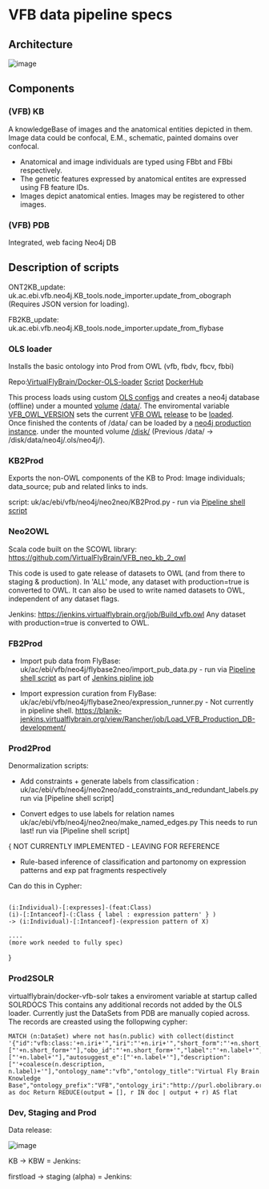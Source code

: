 # VFB data pipeline specs

## Architecture

![image](https://user-images.githubusercontent.com/112839/52511024-26b44700-2bb3-11e9-8e75-9b6e220de24e.png)

## Components

### (VFB) KB

A knowledgeBase of images and the anatomical entities depicted in them.  Image data could be confocal, E.M., schematic, painted domains over confocal.  

* Anatomical and image individuals are typed using FBbt and FBbi respectively.  
* The genetic features expressed by anatomical entites are expressed using FB feature IDs.  
* Images depict anatomical enties.  Images may be registered to other images.

### (VFB) PDB

Integrated, web facing Neo4j DB

## Description of scripts

ONT2KB_update:   uk.ac.ebi.vfb.neo4j.KB_tools.node_importer.update_from_obograph (Requires JSON version for loading).

FB2KB_update:    uk.ac.ebi.vfb.neo4j.KB_tools.node_importer.update_from_flybase

### OLS loader

Installs the basic ontology into Prod from OWL (vfb, fbdv, fbcv, fbbi) 

Repo:[VirtualFlyBrain/Docker-OLS-loader](https://github.com/VirtualFlyBrain/Docker-OLS-loader) 
[Script](https://github.com/VirtualFlyBrain/Docker-OLS-loader/blob/master/loadOLS.sh) [DockerHub](https://hub.docker.com/r/virtualflybrain/docker-ols-loader/)

This process loads using custom [OLS configs](https://github.com/VirtualFlyBrain/OLS_configs) and creates a neo4j database (offline) under a mounted [volume](https://github.com/VirtualFlyBrain/Docker-OLS-loader/blob/master/Dockerfile#L14) [/data/](https://github.com/VirtualFlyBrain/Docker-OLS-loader/blob/master/loadOLS.sh#L32). The enviromental variable [VFB_OWL_VERSION](https://github.com/VirtualFlyBrain/Docker-OLS-loader/blob/master/Dockerfile#L3) sets the current [VFB OWL](https://github.com/VirtualFlyBrain/VFB_owl) [release](https://github.com/VirtualFlyBrain/VFB_owl/releases) to be [loaded](https://github.com/VirtualFlyBrain/Docker-OLS-loader/blob/master/loadOLS.sh#L6).  
Once finished the contents of /data/ can be loaded by a [neo4j production instance](https://hub.docker.com/r/virtualflybrain/docker-vfb-neo4j-productiondb/). under the mounted volume [/disk/](https://github.com/VirtualFlyBrain/Docker-VFB-Neo4j-ProductionDB/blob/master/Dockerfile#L9) (Previous /data/ -> /disk/data/neo4j/.ols/neo4j/).


### KB2Prod

Exports the non-OWL components of the KB to Prod: Image individuals; data_source; pub and related links to inds.

script: uk/ac/ebi/vfb/neo4j/neo2neo/KB2Prod.py  - run via [Pipeline shell script](https://github.com/VirtualFlyBrain/pipeline/blob/master/process.sh)

### Neo2OWL

Scala code built on the SCOWL library:  https://github.com/VirtualFlyBrain/VFB_neo_kb_2_owl 

This code is used to gate release of datasets to OWL (and from there to staging & production). In 'ALL' mode, any dataset with production=true is converted to OWL. It can also be used to write named datasets to OWL, independent of any dataset flags.

Jenkins: https://jenkins.virtualflybrain.org/job/Build_vfb.owl  Any dataset with production=true is converted to OWL.

### FB2Prod

* Import pub data from FlyBase: uk/ac/ebi/vfb/neo4j/flybase2neo/import\_pub_data.py - run via [Pipeline shell script](https://github.com/VirtualFlyBrain/pipeline/blob/master/process.sh) as part of [Jenkins pipline job](https://blanik-jenkins.virtualflybrain.org/view/Rancher/job/Load_VFB_Production_DB/)

* Import expression curation from FlyBase: uk/ac/ebi/vfb/neo4j/flybase2neo/expression_runner.py - Not currently in pipeline shell. https://blanik-jenkins.virtualflybrain.org/view/Rancher/job/Load_VFB_Production_DB-development/

### Prod2Prod

Denormalization scripts:

* Add constraints + generate labels from classification :  uk/ac/ebi/vfb/neo4j/neo2neo/add\_constraints\_and\_redundant\_labels.py run via [Pipeline shell script]

* Convert edges to use labels for relation names uk/ac/ebi/vfb/neo4j/neo2neo/make\_named\_edges.py  This needs to run last! run via [Pipeline shell script]

{ NOT CURRENTLY IMPLEMENTED - LEAVING FOR REFERENCE 

* Rule-based inference of classification and partonomy on expression patterns and exp pat fragments respectively

Can do this in Cypher:

~~~~~~~~~.cql

(i:Individual)-[:expresses]-(feat:Class)
(i)-[:Intanceof]-(:Class { label : expression pattern' } )
-> (i:Individual)-[:Intanceof]-(expression pattern of X)

....
(more work needed to fully spec)
~~~~~~~~~~~~
}

### Prod2SOLR
virtualflybrain/docker-vfb-solr takes a enviroment variable at startup called SOLRDOCS
This contains any additional records not added by the OLS loader. Currently just the DataSets from PDB are manually copied across. The records are creasted using the follopwing cypher:
```
MATCH (n:DataSet) where not has(n.public) with collect(distinct '{"id":"vfb:class:'+n.iri+'","iri":"'+n.iri+'","short_form":"'+n.short_form+'","shortform_autosuggest":["'+n.short_form+'"],"obo_id":"'+n.short_form+'","label":"'+n.label+'","label_autosuggest":"'+n.label+'","label_autosuggest_ws":"'+n.label+'","label_autosuggest_e":"'+n.label+'","autosuggest":["'+n.label+'"],"autosuggest_e":["'+n.label+'"],"description":["'+coalesce(n.description, n.label)+'"],"ontology_name":"vfb","ontology_title":"Virtual Fly Brain Knowledge Base","ontology_prefix":"VFB","ontology_iri":"http://purl.obolibrary.org/obo/fbbt/vfb/vfb.owl","type":"class","is_defining_ontology":false,"has_children":false,"is_root":true}') as doc Return REDUCE(output = [], r IN doc | output + r) AS flat
```

### Dev, Staging and Prod

Data release:

![image](https://user-images.githubusercontent.com/112839/52516050-45c5cf80-2bd9-11e9-9974-9624da75f0ba.png)

KB -> KBW = Jenkins: 

firstload -> staging (alpha) = Jenkins:



